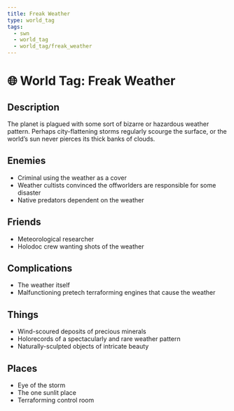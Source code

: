 ```yaml
---
title: Freak Weather
type: world_tag
tags:
  - swn
  - world_tag
  - world_tag/freak_weather
---
```

# 🌐 World Tag: Freak Weather

## Description
The planet is plagued with some sort of bizarre or hazardous weather pattern. Perhaps city-flattening storms regularly scourge the surface, or the world’s sun never pierces its thick banks of clouds.
## Enemies
- Criminal using the weather as a cover
- Weather cultists convinced the offworlders are responsible for some disaster
- Native predators dependent on the weather

## Friends
- Meteorological researcher
- Holodoc crew wanting shots of the weather

## Complications
- The weather itself
- Malfunctioning pretech terraforming engines that cause the weather

## Things
- Wind-scoured deposits of precious minerals
- Holorecords of a spectacularly and rare weather pattern
- Naturally-sculpted objects of intricate beauty

## Places
- Eye of the storm
- The one sunlit place
- Terraforming control room

